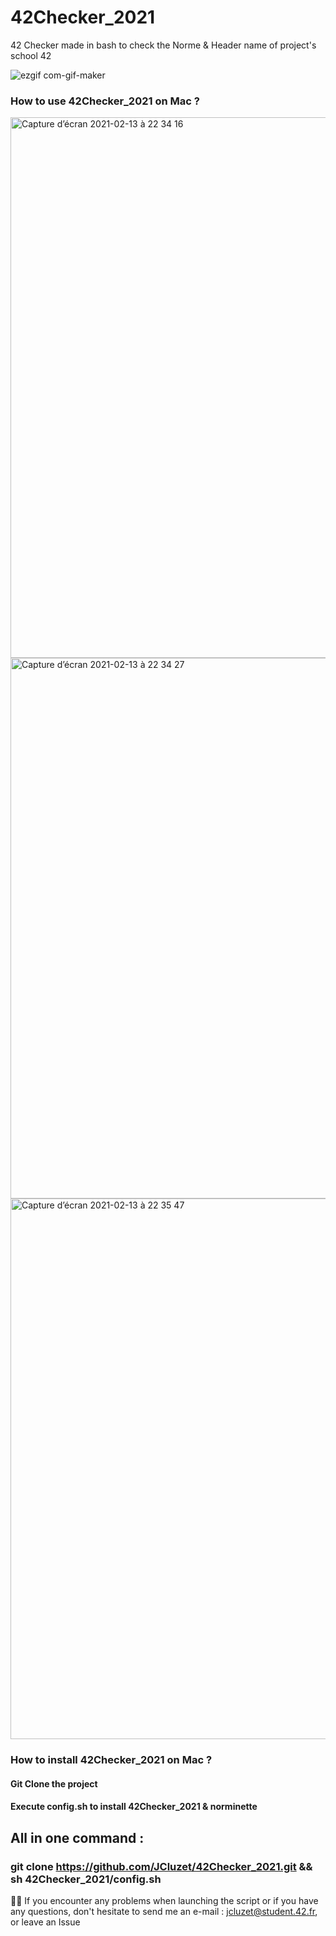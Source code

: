 # 42Checker_2021

42 Checker made in bash to check the Norme & Header name of project's school 42

![ezgif com-gif-maker](https://user-images.githubusercontent.com/55356071/112183862-f1d2a500-8bfe-11eb-8e82-c94629d81597.gif)



### How to use 42Checker_2021 on Mac ?

<img width="865" alt="Capture d’écran 2021-02-13 à 22 34 16" src="https://user-images.githubusercontent.com/55356071/107862255-e0ea8300-6e4b-11eb-9c8f-68e1f924348d.png">

<img width="865" alt="Capture d’écran 2021-02-13 à 22 34 27" src="https://user-images.githubusercontent.com/55356071/107862270-f2cc2600-6e4b-11eb-9346-eeea964f533e.png">

<img width="865" alt="Capture d’écran 2021-02-13 à 22 35 47" src="https://user-images.githubusercontent.com/55356071/107862274-fa8bca80-6e4b-11eb-934f-5176fee90831.png">

### How to install 42Checker_2021 on Mac ?
#### Git Clone the project
#### Execute config.sh to install 42Checker_2021 & norminette

## All in one command : 

### git clone https://github.com/JCluzet/42Checker_2021.git && sh 42Checker_2021/config.sh

👋🏼 If you encounter any problems when launching the script or if you have any questions, don't hesitate to send me an e-mail : jcluzet@student.42.fr, or leave an Issue
